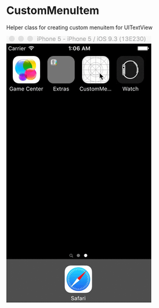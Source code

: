 # CustomMenuItem
Helper class for creating custom menuitem for UITextView



![alt tag](https://raw.githubusercontent.com/siddhesh12/CustomMenuItem/master/recording.gif)
